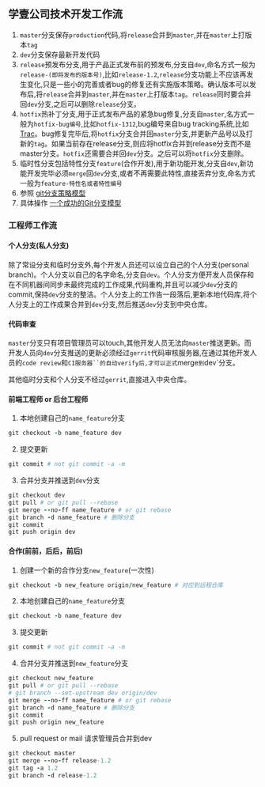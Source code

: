 ## 学壹公司技术开发工作流

1. `master`分支保存`production`代码,将`release`合并到`master`,并在`master`上打版本`tag`
2. `dev`分支保存最新开发代码
3. `release`预发布分支,用于产品正式发布前的预发布,分支自`dev`,命名方式一般为`release-(即将发布的版本号)`,比如`release-1.2`,`release`分支功能上不应该再发生变化,只是一些小的完善或者bug的修复还有实施版本策略。确认版本可以发布后,将`release`合并到`master`,并在`master`上打版本`tag`。`release`同时要合并回`dev`分支,之后可以删除`release`分支。
4. `hotfix`热补丁分支,用于正式发布产品的紧急bug修复,分支自`master`,名方式一般为`hotfix-bug编号`,比如`hotfix-1312`,bug编号来自bug tracking系统,比如 [Trac](http://trac.edgewall.org/)。bug修复完毕后,将`hotfix`分支合并回`master`分支,并更新产品号以及打新的`tag`。如果当前存在release分支,则应将hotfix合并到release分支而不是master分支。`hotfix`还需要合并回`dev`分支。之后可以将`hotfix`分支删除。
5. 临时性分支包括特性分支`feature`(合作开发),用于新功能开发,分支自`dev`,新功能开发完毕必须`merge`回`dev`分支,或者不再需要此特性,直接丢弃分支,命名方式一般为`feature-特性名或者特性编号`
6. 参照 [git分支策略模型](http://openwares.net/linux/git_brantch_model.html)
7. 具体操作 [一个成功的Git分支模型](http://www.uml.org.cn/pzgl/201112163.asp)

### 工程师工作流

#### 个人分支(私人分支)
除了常设分支和临时分支外,每个开发人员还可以设立自己的个人分支(personal branch)。个人分支以自己的名字命名,分支自`dev`。个人分支方便开发人员保存和在不同机器间同步未最终完成的工作成果,代码重构,并且可以减少`dev`分支的commit,保持`dev`分支的整洁。个人分支上的工作告一段落后,更新本地代码库,将个人分支上的工作成果合并到`dev`分支,然后推送`dev`分支到中央仓库。

#### 代码审查

`master`分支只有项目管理员可以touch,其他开发人员无法向`master`推送更新。而开发人员向`dev`分支推送的更新必须经过`gerrit`代码审核服务器,在通过其他开发人员的`code review`和`CI服务器``的自动verify后,才可以正式`merge`到`dev`分支。

其他临时分支和个人分支不经过`gerrit`,直接进入中央仓库。

#### 前端工程师 or 后台工程师

1. 本地创建自己的`name_feature`分支
```ruby
git checkout -b name_feature dev
```
2. 提交更新
```ruby
git commit # not git commit -a -m
```
3. 合并分支并推送到`dev`分支
```ruby
git checkout dev
git pull # or git pull --rebase
git merge --no-ff name_feature # or git rebase
git branch -d name_feature # 删除分支
git commit
git push origin dev
```

#### 合作(前前，后后，前后)
1. 创建一个新的合作分支`new_feature`(一次性)
```ruby
git checkout -b new_feature origin/new_feature # 对应到远程仓库
```
2. 本地创建自己的`name_feature`分支
```ruby
git checkout -b name_feature dev
```
3. 提交更新
```ruby
git commit # not git commit -a -m
```
4. 合并分支并推送到`new_feature`分支
```ruby
git checkout new_feature
git pull # or git pull --rebase
# git branch --set-upstream dev origin/dev
git merge --no-ff name_feature # or git rebase
git branch -d name_feature # 删除分支
git commit
git push origin new_feature
```
5. pull request or mail 请求管理员合并到dev
```ruby
git checkout master
git merge --no-ff release-1.2
git tag -a 1.2
git branch -d release-1.2
```
